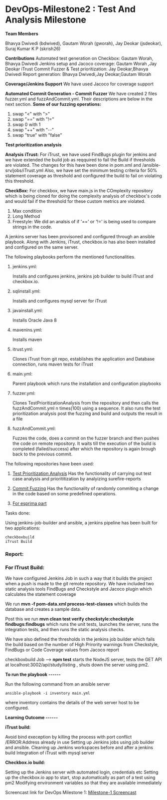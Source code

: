 # DevOps-Milestone2 : Test And Analysis Milestone


**Team Members**

Bhavya Dwivedi (bdwived), Gautam Worah (gworah), Jay Deokar (jsdeokar), Suraj Kumar K P (skrish26)

**Contributions**
Automated test generation on Checkbox: Gautam Worah, Bhavya Dwivedi
Jenkins setup and Jacoco coverage: Gautam Worah ,Jay Deokar
iTrust Commit Fuzzer & Test prioritization: Jay Deokar,Bhavya Dwivedi
Report generation: Bhavya Dwivedi,Jay Deokar,Gautam Worah

**Coverage/Jenkins Support**
We have used Jacoco for coverage support 

**Automated Commit Generation - Commit Fuzzer**
We have created 2 files fuzzer.yml and fuzzAndCommit.yml. Their descriptions are below in the next section. 
**Some of our fuzzing operations:**
1. swap "<" with ">"
2. swap "==" with "!=" 
3. swap 0 with 1 
4. swap "++" with "--" 
5. swap "true" with "false"

**Test prioritization analysis**


**Analysis**
**iTrust:**
For iTrust, we have used FindBugs plugin for jenkins and we have extended the build job as reqquired to fail the Build if thresholds are violated. The changes for this have been done in pom.xml and /ansible-srv/jobs/iTrust.yml
Also, we have set the minimum testing criteria for 50% statement coverage as threshold and configured the build to fail on violating this threshold.

**CheckBox:**
For checkbox, we have main.js in the COmplexity repository which is being cloned for doing the complexity analysis of checkbox's code and would fail if the threshold for these custom metrics are violated. 
1. Max condition
2. Long Method
3. Freestyle: We did an analsis of if '==' or '!=' is being used to compare strings in the code. 


A jenkins server has been provisoned and configured through an ansible playbook. Along with Jenkins, iTrust, checkbox.io has also been installed and configured on the same server.

The following playbooks perform the mentioned functionalities.

 1) jenkins.yml:
 
    Installs and configures jenkins, jenkins job builder to build iTrust and checkbox.io.
    
 2) sqlinstall.yml:
 
    Installs and configures mysql server for iTrust
    
 3) javainstall.yml:
 
    Installs Oracle Java 8
    
 4) mavenins.yml:
 
    Installs maven 
    
 5) itrust.yml:
 
    Clones iTrust from git repo, establishes the application and Database connection, runs maven tests for iTrust
    
 6) main.yml:
 
    Parent playbook which runs the installation and configuration playbooks
    
 7) fuzzer.yml:
 
    Clones TestPrioritizationAnalysis from the repository and then calls the fuzzAndCommit.yml n times(100) using a sequence. It also       runs the test prioritization analysis post the fuzzing and build and outputs the result in a file
    
 8) fuzzAndCommit.yml:
 
    Fuzzes the code, does a commit on the fuzzer branch and then pushes the code on remote repository. It waits till the execution of       the build is completed (failed/success) after which the repository is again brough back to the previous commit.
 
The following repositories have been used:

  1) [Test Prioritization Analysis](https://github.com/jaydeokar/TestPrioritizationAnalysis.git) 
     Has the functionality of carrying out test case analysis and priorititization by analyizing surefire-reports
  
  2) [Commit Fuzzing](https://github.com/gautamworah96/CommitFuzzing)
     Has the functionality of randomly commiting a change in the code based on some predefined operations.
  
  3) [For esprima part](https://github.com/JARVIS1093/complexity)
 
Tasks done:

Using jenkins-job-builder and ansible, a jenkins pipeline has been built for two applications:

    checkboxbuild
    iTrust Build 
    
### Report:



### For ITrust Build:

We have configured Jenkins Job in such a way that it builds the project when a push is made to the git remote repository. We have included two static analysis tools FindBugs and Checkstyle and Jacoco plugin which calculates the statement coverage

We run **mvn -f pom-data.xml process-test-classes** which builds the database and creates a sample data.

Post this we run **mvn clean test verify checkstyle:checkstyle findbugs:findbugs** which runs the unit tests, launches the server, runs the integration tests, and then runs the static analysis checks.

We have also defined the thresholds in the jenkins job builder which fails the build based on the number of High Prirority warnings from Checkstyle, FindBugs or Code Coverage values from Jacoco report


                      
                      
checkboxbuild Job --> **npm test** starts the NodeJS server, tests the GET API at localhost:3002/api/study/listing , shuts down the server using pm2.                    

**To run the playbook ------**

Run the following command from an ansible server

```ansible-playbook -i inventory main.yml```

where inventory contains the details of the web server host to be configured.

**Learning Outcome ------**
    
**iTrust build:**

Avoid bind exeception by killing the process with port conflict /ERROR:Address already in use
Setting up Jenkins jobs using job builder and ansible.
Cleaning up Jenkins workspaces before and after a jenkins build
Integration of iTrust with mysql server

**Checkbox.io build:**

Setting up the Jenkins server with automated login, credentials etc
Setting up the checkbox.io app to start, stop automatically as part of a test using pm2
Modifying environment variables so that they are available immediately
    
 Screencast link for DevOps Milestone 1:
 [Milestone-1 Screencast](https://drive.google.com/file/d/1YAakDM-N1AfKEkKyH2UHsnNfi29OXASh/view?usp=sharing)
    
    
    
    
    
    
    
    


